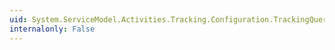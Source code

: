 ```yaml
---
uid: System.ServiceModel.Activities.Tracking.Configuration.TrackingQueryElement.Properties
internalonly: False
---
```


